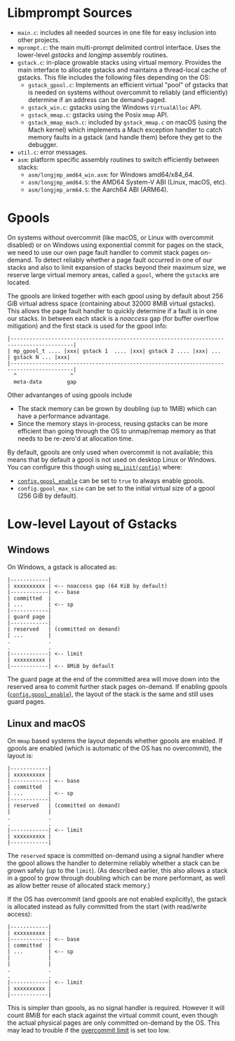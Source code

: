# Libmprompt Sources

- `main.c`: includes all needed sources in one file for easy inclusion into other projects.
- `mprompt.c`: the main multi-prompt delimited control interface. Uses the lower-level
   _gstacks_ and _longjmp_ assembly routines.
- `gstack.c`: in-place growable stacks using virtual memory. Provides the main interface
  to allocate gstacks and maintains a thread-local cache of gstacks.
  This file includes the  following files depending on the OS:
   - `gstack_gpool.c`: Implements an efficient virtual "pool" of gstacks that is needed
      on systems without overcommit to reliably (and efficiently) determine if an address can be 
      demand-paged.
   - `gstack_win.c`: gstacks using the Windows `VirtualAlloc` API.
   - `gstack_mmap.c`: gstacks using the Posix `mmap` API.
   - `gstack_mmap_mach.c`: included by `gstack_mmap.c` on macOS (using the Mach kernel) which
      implements a Mach exception handler to catch memory faults in a gstack (and handle them)
      before they get to the debugger.
- `util.c`: error messages.
- `asm`: platform specific assembly routines to switch efficiently between stacks:
   - `asm/longjmp_amd64_win.asm`: for Windows amd64/x84_64.
   - `asm/longjmp_amd64.S`: the AMD64 System-V ABI (Linux, macOS, etc).
   - `asm/longjmp_arm64.S`: the Aarch64 ABI (ARM64).


# Gpools

On systems without overcommit (like macOS, or Linux with overcommit disabled)
or on Windows using exponential commit for pages on the stack,
we need to use our own page fault handler to commit stack pages on-demand.
To detect reliably whether a page fault occurred in one of our stacks and 
also to limit expansion of stacks beyond their maximum size, we reserve
large virtual memory areas, called a `gpool`, where the  `gstack`s are located.

The gpools are linked together with each gpool using by default about 256 GiB virtual
adress space (containing about 32000 8MiB virtual gstacks).
This allows the page fault handler to quickly determine if a fault is in
one our stacks. In between each stack is a _noaccess_ gap (for buffer overflow mitigation) 
and the first stack is used for the gpool info:

```ioke
|--------------------------------------------------------------------  ---------------------|
| mp_gpool_t .... |xxx| gstack 1  .... |xxx| gstack 2 .... |xxx| ...     | gstack N ... |xxx|
|--------------------------------------------------------------------  ---------------------|
  ^                 ^
  meta-data        gap  
```

Other advantanges of using gpools include 
- The stack memory can be grown by doubling (up to 1MiB)
   which can have a performance advantage. 
- Since the memory stays in-process, reusing
   gstacks can be more efficient than going through the OS to unmap/remap memory as
   that needs to be re-zero'd at allocation time.

By default, gpools are only used when overcommit is not available; this means
that by default a gpool is not used on desktop Linux or Windows. You can configure
this though using [`mp_init(config)`](../../include/mprompt.h) where:
- [`config.gpool_enable`](../../test/main.c#L28) can be set to `true` to always enable gpools.
- `config.gpool_max_size` can be set to the initial virtual size of a gpool (256 GiB by default).


# Low-level Layout of Gstacks

## Windows

On Windows, a gstack is allocated as:

```ioke
|------------|
| xxxxxxxxxx | <-- noaccess gap (64 KiB by default)
|------------| <-- base
| committed  |
| ...        | <-- sp
|------------|
| guard page |
|------------|
| reserved   | (committed on demand)
| ...        |
.            .
.            .
|------------| <-- limit 
| xxxxxxxxxx | 
|------------| <-- 8MiB by default
```
The guard page at the end of the committed area will
move down into the reserved area to commit further stack pages on-demand. 
If enabling gpools ([`config.gpool_enable`](test/main.c#L28)), the layout 
of the stack is the same and still uses  guard pages.

## Linux and macOS

On `mmap` based systems the layout depends whether gpools
are enabled. If gpools are enabled (which is automatic of the
OS has no overcommit), the layout is:

```ioke
|------------|
| xxxxxxxxxx |
|------------| <-- base
| committed  |
| ...        | <-- sp
|------------|
| reserved   | (committed on demand)
|            |
.            .
.            .
|------------| <-- limit
| xxxxxxxxxx |
|------------|
```

The `reserved` space is committed on-demand using a signal
handler where the gpool allows the handler to determine
reliably whether a stack can be grown safely (up to the `limit`). 
(As described earlier, this also allows a stack in a gpool to 
grow through doubling which can be more performant, as well as 
allow better reuse of allocated stack memory.)

If the OS has overcommit (and gpools are not enabled explicitly),
the gstack is allocated instead as fully committed from the start
(with read/write access):


```ioke
|------------|
| xxxxxxxxxx |
|------------| <-- base
| committed  |
| ...        | <-- sp
|            |
|            |
.            .
.            .
|------------| <-- limit
| xxxxxxxxxx |
|------------|
```

This is simpler than gpools, as no signal handler is required.
However it will count 8MiB for each stack against the virtual commit count,
even though the actual physical pages are only committed on-demand
by the OS. This may lead to trouble if 
the [overcommit limit](https://www.kernel.org/doc/Documentation/vm/overcommit-accounting) 
is set too low.

   
